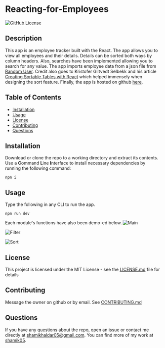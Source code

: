 # Reacting-for-Employees
[![GitHub License](https://img.shields.io/github/license/shamik05/Reacting-for-Employees)](https://opensource.org/licenses/MIT)
## Description
This app is an employee tracker built with the React. The app allows you to view all employees and their details. Details can be sorted both ways by column headers. Also, searches have been implemented allowing you to search for any value. The app imports employee data from a json file from [Random User](https://randomuser.me/). Credit also goes to Kristofer Giltvedt Selbekk and his article [Creating Sortable Tables with React](https://www.smashingmagazine.com/2020/03/sortable-tables-react/) which helped immensely when designing the sort feature. Finally, the app is hosted on github [here](https://shamik05.github.io/Employee-Directory/).
## Table of Contents
* [Installation](#Installation)
* [Usage](#Usage)
* [License](#License)
* [Contributing](#Contributing)
* [Questions](#Questions)
## Installation
Download or clone the repo to a working directory and extract its contents. Use a **C**ommand **L**ine **I**nterface to install necessary dependencies by running the following command:
```
npm i
```
## Usage 
Type the following in any CLI to run the app. 
```
npm run dev
```
Each module's functions have also been demo-ed below.
![Main](assets/main.gif)


![Filter](assets/search.gif)


![Sort](assets/sort.gif)
## License 
This project is licensed under the MIT License - see the [LICENSE.md](/LICENSE.md) file for details
## Contributing
Message the owner on github or by email. See [CONTRIBUTING.md](/Contributing.md)
## Questions 
If you have any questions about the repo, open an issue or contact me directly at shamikhaldar05@gmail.com. You can find more of my work at [shamik05](https://github.com/shamik05/).
